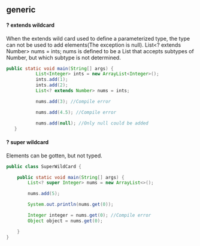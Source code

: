 ## generic

#### ? extends wildcard

When the extends wild card used to define a parameterized type, the type can not be used to add elements(The exception is null).
List<? extends Number> nums = ints; nums is defined to be a List that accepts subtypes of Number, but which subtype is not determined.

```java
public static void main(String[] args) {
           List<Integer> ints = new ArrayList<Integer>();
           ints.add(1);
           ints.add(2);
           List<? extends Number> nums = ints;

           nums.add(3); //Compile error

           nums.add(4.5); //Compile error

           nums.add(null); //Only null could be added
   }
```

#### ? super wildcard
Elements can be gotten, but not typed.

```java
public class SuperWildCard {

    public static void main(String[] args) {
        List<? super Integer> nums = new ArrayList<>();

        nums.add(5);

        System.out.println(nums.get(0));

        Integer integer = nums.get(0); //Compile error
        Object object = nums.get(0);

    }
}
```